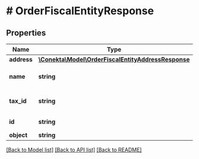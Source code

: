 # # OrderFiscalEntityResponse

## Properties

Name | Type | Description | Notes
------------ | ------------- | ------------- | -------------
**address** | [**\Conekta\Model\OrderFiscalEntityAddressResponse**](OrderFiscalEntityAddressResponse.md) |  |
**name** | **string** | Name of the fiscal entity | [optional]
**tax_id** | **string** | Tax ID of the fiscal entity | [optional]
**id** | **string** | ID of the fiscal entity |
**object** | **string** |  |

[[Back to Model list]](../../README.md#models) [[Back to API list]](../../README.md#endpoints) [[Back to README]](../../README.md)

